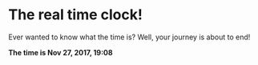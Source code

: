 # The real time clock!

Ever wanted to know what the time is? Well, your journey is about to end!

**The time is Nov 27, 2017, 19:08**